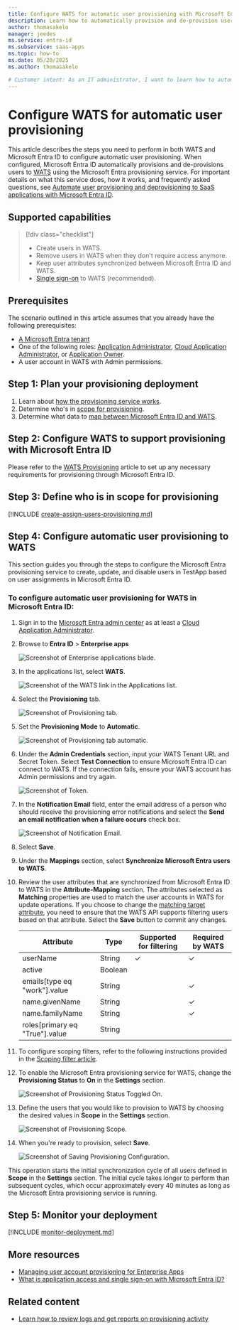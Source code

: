 ```yaml
---
title: Configure WATS for automatic user provisioning with Microsoft Entra ID
description: Learn how to automatically provision and de-provision user accounts from Microsoft Entra ID to WATS.
author: thomasakelo
manager: jeedes
ms.service: entra-id
ms.subservice: saas-apps
ms.topic: how-to
ms.date: 05/20/2025
ms.author: thomasakelo

# Customer intent: As an IT administrator, I want to learn how to automatically provision and deprovision user accounts from Microsoft Entra ID to WATS so that I can streamline the user management process and ensure that users have the appropriate access to WATS.
---
```


# Configure WATS for automatic user provisioning

This article describes the steps you need to perform in both WATS and Microsoft Entra ID to configure automatic user provisioning. When configured, Microsoft Entra ID automatically provisions and de-provisions users to [WATS](https://wats.com) using the Microsoft Entra provisioning service. For important details on what this service does, how it works, and frequently asked questions, see [Automate user provisioning and deprovisioning to SaaS applications with Microsoft Entra ID](~/identity/app-provisioning/user-provisioning.md). 


## Supported capabilities
> [!div class="checklist"]
> * Create users in WATS.
> * Remove users in WATS when they don't require access anymore.
> * Keep user attributes synchronized between Microsoft Entra ID and WATS.
> * [Single sign-on](~/identity/enterprise-apps/add-application-portal-setup-oidc-sso.md) to WATS (recommended).

## Prerequisites

The scenario outlined in this article assumes that you already have the following prerequisites:

* [A Microsoft Entra tenant](~/identity-platform/quickstart-create-new-tenant.md) 
* One of the following roles: [Application Administrator](/entra/identity/role-based-access-control/permissions-reference#application-administrator), [Cloud Application Administrator](/entra/identity/role-based-access-control/permissions-reference#cloud-application-administrator), or [Application Owner](/entra/fundamentals/users-default-permissions#owned-enterprise-applications).
* A user account in WATS with Admin permissions.

## Step 1: Plan your provisioning deployment
1. Learn about [how the provisioning service works](~/identity/app-provisioning/user-provisioning.md).
1. Determine who's in [scope for provisioning](~/identity/app-provisioning/define-conditional-rules-for-provisioning-user-accounts.md).
1. Determine what data to [map between Microsoft Entra ID and WATS](~/identity/app-provisioning/customize-application-attributes.md).

<a name='step-2-configure-wats-to-support-provisioning-with-azure-ad'></a>

## Step 2: Configure WATS to support provisioning with Microsoft Entra ID
Please refer to the [WATS Provisioning](https://support.virinco.com/hc/en-us/articles/7978299009948-WATS-Provisioning-SCIM-) article to set up any necessary requirements for provisioning through Microsoft Entra ID. 

## Step 3: Define who is in scope for provisioning 

[!INCLUDE [create-assign-users-provisioning.md](~/identity/saas-apps/includes/create-assign-users-provisioning.md)]

## Step 4: Configure automatic user provisioning to WATS 

This section guides you through the steps to configure the Microsoft Entra provisioning service to create, update, and disable users in TestApp based on user assignments in Microsoft Entra ID.

<a name='to-configure-automatic-user-provisioning-for-wats-in-azure-ad'></a>

### To configure automatic user provisioning for WATS in Microsoft Entra ID:

1. Sign in to the [Microsoft Entra admin center](https://entra.microsoft.com) as at least a [Cloud Application Administrator](~/identity/role-based-access-control/permissions-reference.md#cloud-application-administrator).
1. Browse to **Entra ID** > **Enterprise apps**

	![Screenshot of Enterprise applications blade.](common/enterprise-applications.png)

1. In the applications list, select **WATS**.

	![Screenshot of the WATS link in the Applications list.](common/all-applications.png)

1. Select the **Provisioning** tab.

	![Screenshot of Provisioning tab.](common/provisioning.png)

1. Set the **Provisioning Mode** to **Automatic**.

	![Screenshot of Provisioning tab automatic.](common/provisioning-automatic.png)

1. Under the **Admin Credentials** section, input your WATS Tenant URL and Secret Token. Select **Test Connection** to ensure Microsoft Entra ID can connect to WATS. If the connection fails, ensure your WATS account has Admin permissions and try again.

 	![Screenshot of Token.](common/provisioning-testconnection-tenanturltoken.png)

1. In the **Notification Email** field, enter the email address of a person who should receive the provisioning error notifications and select the **Send an email notification when a failure occurs** check box.

	![Screenshot of Notification Email.](common/provisioning-notification-email.png)

1. Select **Save**.

1. Under the **Mappings** section, select **Synchronize Microsoft Entra users to WATS**.

1. Review the user attributes that are synchronized from Microsoft Entra ID to WATS in the **Attribute-Mapping** section. The attributes selected as **Matching** properties are used to match the user accounts in WATS for update operations. If you choose to change the [matching target attribute](~/identity/app-provisioning/customize-application-attributes.md), you need to ensure that the WATS API supports filtering users based on that attribute. Select the **Save** button to commit any changes.

   |Attribute|Type|Supported for filtering|Required by WATS|
   |---|---|---|---|
   |userName|String|&check;|&check;
   |active|Boolean||
   |emails[type eq "work"].value|String||&check;
   |name.givenName|String||&check;
   |name.familyName|String||&check;
   |roles[primary eq "True"].value|String||

1. To configure scoping filters, refer to the following instructions provided in the [Scoping filter  article](~/identity/app-provisioning/define-conditional-rules-for-provisioning-user-accounts.md).

1. To enable the Microsoft Entra provisioning service for WATS, change the **Provisioning Status** to **On** in the **Settings** section.

	![Screenshot of Provisioning Status Toggled On.](common/provisioning-toggle-on.png)

1. Define the users that you would like to provision to WATS by choosing the desired values in **Scope** in the **Settings** section.

	![Screenshot of Provisioning Scope.](common/provisioning-scope.png)

1. When you're ready to provision, select **Save**.

	![Screenshot of Saving Provisioning Configuration.](common/provisioning-configuration-save.png)

This operation starts the initial synchronization cycle of all users defined in **Scope** in the **Settings** section. The initial cycle takes longer to perform than subsequent cycles, which occur approximately every 40 minutes as long as the Microsoft Entra provisioning service is running. 

## Step 5: Monitor your deployment

[!INCLUDE [monitor-deployment.md](~/identity/saas-apps/includes/monitor-deployment.md)]

## More resources

* [Managing user account provisioning for Enterprise Apps](~/identity/app-provisioning/configure-automatic-user-provisioning-portal.md)
* [What is application access and single sign-on with Microsoft Entra ID?](~/identity/enterprise-apps/what-is-single-sign-on.md)

## Related content

* [Learn how to review logs and get reports on provisioning activity](~/identity/app-provisioning/check-status-user-account-provisioning.md)
